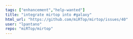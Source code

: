 ```yaml
---
tags: ["enhancement","help-wanted"]
title: "integrate mirtop into #galaxy"
html_url: "https://github.com/miRTop/mirtop/issues/40"
user: "lpantano"
repo: "miRTop/mirtop"
---
```


